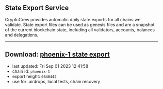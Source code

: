 ## State Export Service
CryptoCrew provides automatic daily state exports for all chains we validate. State export files can be used as genesis files and are a snapshot of the current blockchain state, including all validators, accounts, balances and delegations.

---
**Download: [phoenix-1 state export](https://dl.ccvalidators.com/SERVICE/terra2/phoenix-1_export_6640442.json)**
---

- last updated: Fri Sep 01 2023 12:41:58
- chain id: `phoenix-1`
- export height: `6640442`
- use for: airdrops, local tests, chain recovery
